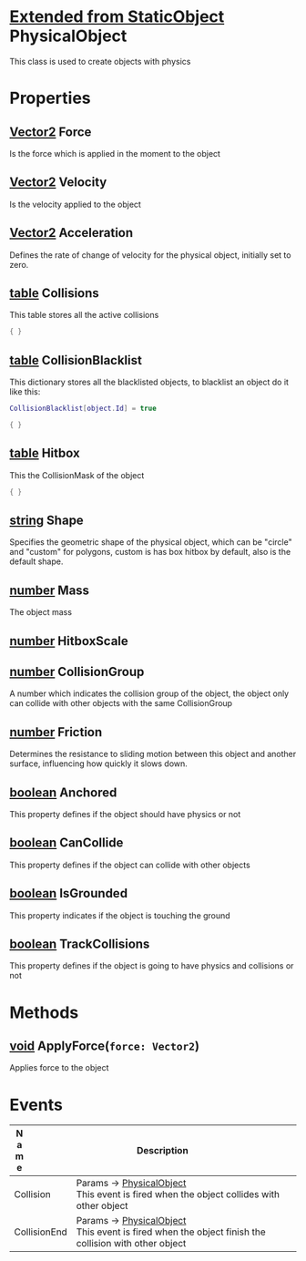 # [Extended from StaticObject](StaticObject.md) PhysicalObject 
This class is used to create objects with physics
	 
# Properties

## [Vector2](Vector2.md) Force
Is the force which is applied in the moment to the object
  
## [Vector2](Vector2.md) Velocity
Is the velocity applied to the object
  
## [Vector2](Vector2.md) Acceleration
Defines the rate of change of velocity for the physical object, initially set to zero.
	
## [table](table.md) Collisions 
This table stores all the active collisions
   
```lua
{ }
```
## [table](table.md) CollisionBlacklist 
This dictionary stores all the blacklisted objects, to blacklist an object do it like this:
  ```lua
  CollisionBlacklist[object.Id] = true
  ```
   
```lua
{ }
```
## [table](table.md) Hitbox 
This the CollisionMask of the object
   
```lua
{ }
```
## [string](string.md) Shape
Specifies the geometric shape of the physical object, which can be "circle" and "custom" for polygons, custom is has box hitbox by default, also is the default shape.
  
## [number](number.md) Mass
The object mass
  
## [number](number.md) HitboxScale

## [number](number.md) CollisionGroup
A number which indicates the collision group of the object, the object only can collide with other objects with the same CollisionGroup
  
## [number](number.md) Friction
Determines the resistance to sliding motion between this object and another surface, influencing how quickly it slows down.
  
## [boolean](boolean.md) Anchored
This property defines if the object should have physics or not
  
## [boolean](boolean.md) CanCollide
This property defines if the object can collide with other objects
  
## [boolean](boolean.md) IsGrounded
This property indicates if the object is touching the ground
  
## [boolean](boolean.md) TrackCollisions
This property defines if the object is going to have physics and collisions or not
  


# Methods

## [void](PhysicalObject.md) ApplyForce(`force: Vector2`) 
 Applies force to the object
	

# Events
|<div style="width:20%; max-size: 20%">Name</div>|<div style="width:80%; max-size: 80%">Description</div>|
|---|---|
|Collision|Params -> [PhysicalObject](PhysicalObject.md)<br>  This event is fired when the object collides with other object<br>  |
|CollisionEnd|Params -> [PhysicalObject](PhysicalObject.md)<br>  This event is fired when the object finish the collision with other object<br>|




